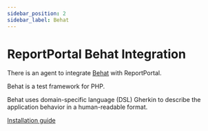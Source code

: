 ```yaml
---
sidebar_position: 2
sidebar_label: Behat
---
```


# ReportPortal Behat Integration

There is an agent to integrate [Behat](https://docs.behat.org/en/latest/) with ReportPortal.

Behat is a test framework for PHP.

Behat uses domain-specific language (DSL) Gherkin to describe the application behavior in a human-readable format.

[Installation guide](https://github.com/reportportal/agent-php-Behat#readme)
